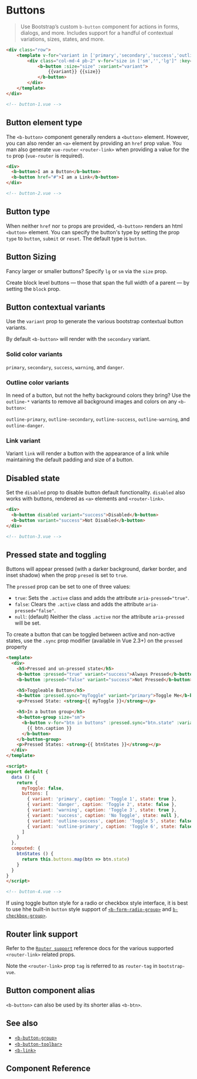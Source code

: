 # Buttons

> Use Bootstrap’s custom `b-button` component for actions in forms, dialogs, and more.
Includes support for a handful of contextual variations, sizes, states, and more.

```html
<div class="row">
    <template v-for="variant in ['primary','secondary','success','outline-success','warning','danger','link']">
        <div class="col-md-4 pb-2" v-for="size in ['sm','','lg']" :key="`{variant}_${size}`">
            <b-button :size="size" :variant="variant">
                {{variant}} {{size}}
            </b-button>
        </div>
    </template>
</div>

<!-- button-1.vue -->
```

## Button element type

The `<b-button>` component generally renders a `<button>` element. However, you can also
render an `<a>` element by providing an `href` prop value. You man also generate
`vue-router` `<router-link>` when providing a value for the `to` prop (`vue-router`
is required).

```html
<div>
  <b-button>I am a Button</b-button>
  <b-button href="#">I am a Link</b-button>
</div>

<!-- button-2.vue -->
```

## Button type

When neither `href` nor `to` props are provided, `<b-button>` renders an html `<button>`
element. You can specify the button's type by setting the prop `type` to `button`,
`submit` or `reset`. The default type is `button`.


## Button Sizing

Fancy larger or smaller buttons? Specify `lg` or `sm` via the `size` prop.

Create block level buttons — those that span the full width of a parent — by
setting the `block` prop.

## Button contextual variants

Use the `variant` prop to generate the various bootstrap contextual button variants.

By default `<b-button>` will render with the `secondary` variant.

### Solid color variants

`primary`, `secondary`, `success`, `warning`, and `danger`.

### Outline color variants

In need of a button, but not the hefty background colors they bring? Use the
`outline-*` variants to remove all background images and colors on any `<b-button>`:

`outline-primary`, `outline-secondary`, `outline-success`, `outline-warning`,
and `outline-danger`.

### Link variant

Variant `link` will render a button with the appearance of a link while maintaining the
default padding and size of a button.

## Disabled state

Set the `disabled` prop to disable button default functionality. `disabled` also
works with buttons, rendered as `<a>` elements and `<router-link>`.

```html
<div>
  <b-button disabled variant="success">Disabled</b-button>
  <b-button variant="success">Not Disabled</b-button>
</div>

<!-- button-3.vue -->
```

## Pressed state and toggling

Buttons will appear pressed (with a darker background, darker border, and inset shadow)
when the prop `presed` is set to `true`.

The `pressed` prop can be set to one of three values:

- `true`: Sets the `.active` class and adds the attribute `aria-pressed="true"`.
- `false`: Clears the `.active` class and adds the attribute `aria-pressed="false"`.
- `null`: (default) Neither the class `.active` nor the attribute `aria-pressed` will be set.

To create a button that can be toggled between active and non-active states, use
the `.sync` prop modifier (available in Vue 2.3+) on the `pressed` property

```html
<template>
  <div>
    <h5>Pressed and un-pressed state</h5>
    <b-button :pressed="true" variant="success">Always Pressed</b-button>
    <b-button :pressed="false" variant="success">Not Pressed</b-button>

    <h5>Toggleable Button</h5>
    <b-button :pressed.sync="myToggle" variant="primary">Toggle Me</b-button>
    <p>Pressed State: <strong>{{ myToggle }}</strong></p>

    <h5>In a button group</h5>
    <b-button-group size="sm">
      <b-button v-for="btn in buttons" :pressed.sync="btn.state" :variant="btn.variant" :key="btn.variant">
        {{ btn.caption }}
      </b-button>
    </b-button-group>
    <p>Pressed States: <strong>{{ btnStates }}</strong></p>
  </div>
</template>

<script>
export default {
  data () {
    return {
      myToggle: false,
      buttons: [
        { variant: 'primary', caption: 'Toggle 1', state: true },
        { variant: 'danger', caption: 'Toggle 2', state: false },
        { variant: 'warning', caption: 'Toggle 3', state: true },
        { variant: 'success', caption: 'No Toggle', state: null },
        { variant: 'outline-success', caption: 'Toggle 5', state: false },
        { variant: 'outline-primary', caption: 'Toggle 6', state: false }
      ]
    }
  },
  computed: {
    btnStates () {
      return this.buttons.map(btn => btn.state)
    }
  }
}
</script>

<!-- button-4.vue -->
```

If using toggle button style for a radio or checkbox style interface, it is best to use hhe
built-in `button` style support of [`<b-form-radio-group>`](/docs/components/form-radios) and
[`b-checkbox-group>`](/docs/components/form-checkboxes).


## Router link support

Refer to the [`Router support`](/docs/reference/router/links) reference docs for the
various supported `<router-link>` related props.

Note the `<router-link>` prop `tag` is referred to as `router-tag` in `bootstrap-vue`.


## Button component alias

`<b-button>` can also be used by its shorter alias `<b-btn>`.


## See also

- [`<b-button-group>`](/docs/components/button-group)
- [`<b-button-toolbar>`](/docs/components/button-toolbar)
- [`<b-link>`](/docs/components/link)


## Component Reference
